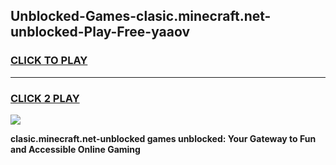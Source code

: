 
## Unblocked-Games-clasic.minecraft.net-unblocked-Play-Free-yaaov
<h3>
<a href="https://premium76.site?title=clasic.minecraft.net-unblocked&ref=20M">CLICK TO PLAY</a></h3>
<hr>

<h3>
<a href="https://premium76.site?title=clasic.minecraft.net-unblocked&ref=20M">CLICK 2 PLAY</a>
  
</h3>

<a href="https://premium76.site?title=clasic.minecraft.net-unblocked&ref=19M"><img src="https://clearcache.store/games.png"></a>


**clasic.minecraft.net-unblocked games unblocked: Your Gateway to Fun and Accessible Online Gaming**
